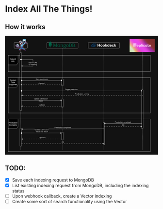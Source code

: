 # Index All The Things!

## How it works

![Sequence Diagram](docs/sequence-diagram.png)

## TODO:

- [x] Save each indexing request to MongoDB
- [x] List existing indexing request from MongoDB, including the indexing status
- [ ] Upon webhook callback, create a Vector indexing
- [ ] Create some sort of search functionality using the Vector